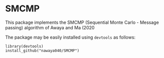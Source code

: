 # SMCMP

This package implements the SMCMP (Sequential Monte Carlo - Message passing) algorithm of Awaya and Ma (2020

The package may be easily installed using `devtools` as follows:

```
library(devtools)
install_github("nawaya040/SMCMP")
```

